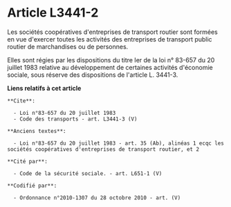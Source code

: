 # Article L3441-2

Les sociétés coopératives d'entreprises de transport routier sont formées en vue d'exercer toutes les activités des
entreprises de transport public routier de marchandises ou de personnes. 

Elles sont régies par les dispositions du titre Ier de la loi n° 83-657 du 20 juillet 1983 relative au développement de
certaines activités d'économie sociale, sous réserve des dispositions de l'article L. 3441-3.

**Liens relatifs à cet article**

	**Cite**:

	  - Loi n°83-657 du 20 juillet 1983
	  - Code des transports - art. L3441-3 (V)

	**Anciens textes**:

	  - Loi n°83-657 du 20 juillet 1983 - art. 35 (Ab), alinéas 1 ecqc les sociétés coopératives d'entreprises de transport routier, et 2

	**Cité par**:

	  - Code de la sécurité sociale. - art. L651-1 (V)

	**Codifié par**:

	  - Ordonnance n°2010-1307 du 28 octobre 2010 - art. (V)
